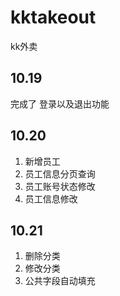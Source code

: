 # kktakeout
 kk外卖
 ## 10.19
   完成了 登录以及退出功能
## 10.20
1. 新增员工
2. 员工信息分页查询
3. 员工账号状态修改
4. 员工信息修改
## 10.21
1. 删除分类
2. 修改分类
3. 公共字段自动填充

